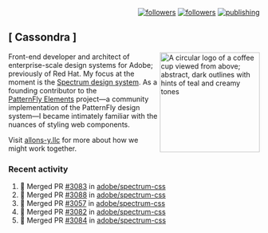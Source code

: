 <p align="right"><a rel="me" href="https://front-end.social/@castastrophe">
    <img alt="followers" title="Follow me on Mastodon" src="https://img.shields.io/mastodon/follow/109297102751309835?domain=https%3A%2F%2Ffront-end.social&label=Follow&logo=mastodon&logoColor=white&style=for-the-badge&labelColor=008080&color=006969"/></a>
  <a href="https://codepen.io/castastrophe/">
    <img alt="followers" title="Follow me on CodePen" src="https://img.shields.io/badge/23-1?color=640464&labelColor=7c007c&style=for-the-badge&logo=codepen&label=Follow"/></a>
<a href="https://castastrophe.medium.com/">
    <img alt="publishing" title="View articles on Medium" src="https://img.shields.io/badge/107-1?color=666&labelColor=444&label=subscribe&logo=medium&logoColor=white&style=for-the-badge"/></a>
</p>

## [&nbsp;Cassondra&nbsp;]

<img align="right" src="https://github-production-user-asset-6210df.s3.amazonaws.com/1840295/253016758-ba468774-1cd3-42c2-8f43-947b5eeb5edf.png" height="200" alt="A circular logo of a coffee cup viewed from above; abstract, dark outlines with hints of teal and creamy tones">

Front-end developer and architect of enterprise-scale design systems for Adobe; previously of Red Hat. My focus at the moment is the [Spectrum design system](https://github.com/adobe/spectrum-css). As a founding contributor to the [PatternFly&nbsp;Elements](https://github.com/patternfly/patternfly-elements) project&mdash;a community implementation of the PatternFly design system&mdash;I became intimately familiar with the nuances of styling web components.

Visit [allons-y.llc](http://allons-y.llc/) for more about how we might work together.

### Recent activity

<!--START_SECTION:activity-->
1. 🎉 Merged PR [#3083](https://github.com/adobe/spectrum-css/pull/3083) in [adobe/spectrum-css](https://github.com/adobe/spectrum-css)
2. 🎉 Merged PR [#3088](https://github.com/adobe/spectrum-css/pull/3088) in [adobe/spectrum-css](https://github.com/adobe/spectrum-css)
3. 🎉 Merged PR [#3057](https://github.com/adobe/spectrum-css/pull/3057) in [adobe/spectrum-css](https://github.com/adobe/spectrum-css)
4. 🎉 Merged PR [#3082](https://github.com/adobe/spectrum-css/pull/3082) in [adobe/spectrum-css](https://github.com/adobe/spectrum-css)
5. 🎉 Merged PR [#3084](https://github.com/adobe/spectrum-css/pull/3084) in [adobe/spectrum-css](https://github.com/adobe/spectrum-css)
<!--END_SECTION:activity-->
